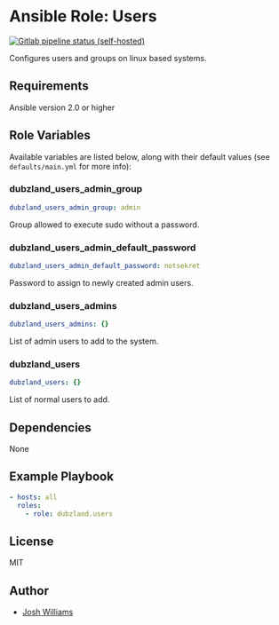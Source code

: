 # Ansible Role: Users

[![Gitlab pipeline status (self-hosted)](https://git.dubzland.net/dubzland/ansible-role-users/badges/master/pipeline.svg)](https://git.dubzland.net/dubzland/ansible-role-users/pipelines)

Configures users and groups on linux based systems.

## Requirements

Ansible version 2.0 or higher

## Role Variables

Available variables are listed below, along with their default values (see `defaults/main.yml` for more info):

### dubzland_users_admin_group

```yaml
dubzland_users_admin_group: admin
```

Group allowed to execute sudo without a password.

### dubzland_users_admin_default_password

```yaml
dubzland_users_admin_default_password: notsekret
```

Password to assign to newly created admin users.

### dubzland_users_admins

```yaml
dubzland_users_admins: {}
```

List of admin users to add to the system.

### dubzland_users

```yaml
dubzland_users: {}
```

List of normal users to add.

## Dependencies

None

## Example Playbook

```yaml
- hosts: all
  roles:
    - role: dubzland.users
```

## License

MIT

## Author

* [Josh Williams](https://codingprime.com)

